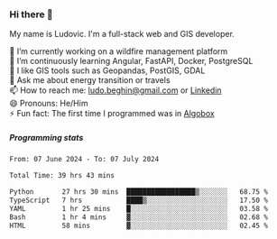 ### Hi there 👋

My name is Ludovic. I'm a full-stack web and GIS developer.

 🔭 I’m currently working on a wildfire management platform<br/>
 🌱 I’m continuously learning Angular, FastAPI, Docker, PostgreSQL<br/>
 👯 I like GIS tools such as Geopandas, PostGIS, GDAL<br/>
 💬 Ask me about energy transition or travels<br/>
 📫 How to reach me: ludo.beghin@gmail.com or [Linkedin](https://www.linkedin.com/in/ludovic-beghin/)<br/>
 😄 Pronouns: He/Him<br/>
 ⚡ Fun fact: The first time I programmed was in [Algobox](https://fr.wikipedia.org/wiki/Algobox)<br/>

##### Programming stats
<!--START_SECTION:waka-->

```txt
From: 07 June 2024 - To: 07 July 2024

Total Time: 39 hrs 43 mins

Python       27 hrs 30 mins  █████████████████▒░░░░░░░   68.75 %
TypeScript   7 hrs           ████▒░░░░░░░░░░░░░░░░░░░░   17.50 %
YAML         1 hr 25 mins    █░░░░░░░░░░░░░░░░░░░░░░░░   03.58 %
Bash         1 hr 4 mins     ▓░░░░░░░░░░░░░░░░░░░░░░░░   02.68 %
HTML         58 mins         ▓░░░░░░░░░░░░░░░░░░░░░░░░   02.45 %
```

<!--END_SECTION:waka-->
